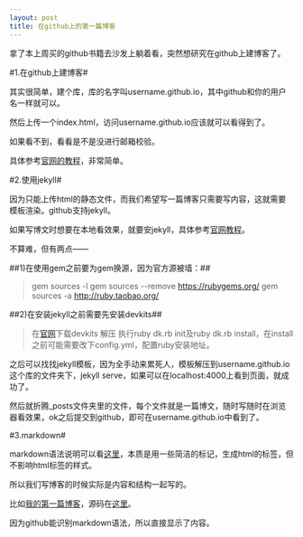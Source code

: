 ```yaml
---
layout: post
title: 在github上的第一篇博客
---
```

拿了本上周买的github书籍去沙发上躺着看，突然想研究在github上建博客了。

#1.在github上建博客#

其实很简单，建个库，库的名字叫username.github.io，其中github和你的用户名一样就可以。

然后上传一个index.html，访问username.github.io应该就可以看得到了。

如果看不到，看看是不是没进行邮箱校验。

具体参考[官网的教程](https://pages.github.com/)，非常简单。

#2.使用jekyll#

因为只能上传html的静态文件，而我们希望写一篇博客只需要写内容，这就需要模板渲染。github支持jekyll。

如果写博文时想要在本地看效果，就要安jekyll，具体参考[官网教程](https://help.github.com/articles/using-jekyll-with-pages/)。

不算难，但有两点——

##1)在使用gem之前要为gem换源，因为官方源被墙：##

>gem sources -l
gem sources --remove https://rubygems.org/
gem sources -a http://ruby.taobao.org/

##2)在安装jekyll之前需要先安装devkits##

>在[官网](http://rubyinstaller.org/downloads)下载devkits
解压
执行ruby dk.rb init及ruby dk.rb install，在install之前可能需要改下config.yml，配置ruby安装地址。

之后可以找找jekyll模板，因为全手动来累死人，模板解压到username.github.io这个库的文件夹下，jekyll serve，如果可以在localhost:4000上看到页面，就成功了。

然后就折腾_posts文件夹里的文件，每个文件就是一篇博文，随时写随时在浏览器看效果，ok之后提交到github，即可在username.github.io中看到了。

#3.markdown#

markdown语法说明可以看[这里](http://wowubuntu.com/markdown/)，本质是用一些简洁的标记，生成html的标签，但不影响html标签的样式。

所以我们写博客的时候实际是内容和结构一起写的。

比如[我的第一篇博客](http://qidafang.github.io/2015/08/18/first-page/)，源码在[这里](https://github.com/qidafang/qidafang.github.io/blob/master/_posts/2015-08-18-first-page.md)。

因为github能识别markdown语法，所以直接显示了内容。
